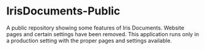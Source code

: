# IrisDocuments-Public

A public repository showing some features of Iris Documents. Website pages and certain settings
have been removed. This application runs only in a production setting with the proper pages and settings available.